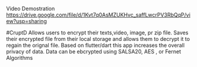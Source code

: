 Video Demostration
https://drive.google.com/file/d/1Kvt7q0AsMZUKHvc_saffLwcrPV3RbQqP/view?usp=sharing


#CruptD
Allows users to encrypt their texts,video, image, pr zip file. Saves their encrypted file from their local storage and allows them to decrypt it to regain the orignal file.
Based on flutter/dart this app increases the overall privacy of data. Data can be ebcrypted using SALSA20, AES , or Fernet Algorithms
